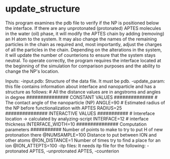 # update_structure
This program examines the pdb file to verify if the NP is positioned
below the interface. If there are any unprotonated (protonated) APTES
molecules in the water (oil) phase, it will modify the APTES chain by
adding (removing) an H atom to the system. It may also change the names
of the remaining particles in the chain as required and, most
importantly, adjust the charges of all the particles in the chain.
Depending on the alterations in the system, it will update the number
of counterions to ensure that the system stays neutral. To operate
correctly, the program requires the interface located at the beginning
of the simulation for comparison purposes and the ability to change
the NP's location.

Inputs:
    -input.pdb:
        Structure of the data file.
        It must be pdb.
    -update_param:
        this file contains information about interface and nanoparticle
        and has a structure as follows:
        # All the distance values are in angstroms and angles in degree
        ############### CONSTANT VALUES ##############
        # The contact angle of the nanoparticle (NP)
        ANGLE=90
        # Estimated radius of the NP before functionalization with APTES
        RADIUS=25
        ############### INTERACTIVE VALUES ###########
        # Intereface location -> calculated by analyzing-script
        INTERFACE=12
        # interface thickness
        INTERFACE_WIDTH=10
        ############### Computation parameters ###########
        Number of points to make to try to put H of new protonation there
        @NUMSAMPLE=100
        Distance to put between ION and other atoms
        @ION_DISTANCE=1
        Number of times try to find a place for an ion
        @ION_ATTEPTS=100
    -itp files:
        It needs itp file for the following:
            -protonated APTES,
            -unprotonated APTES,
            -counterion
